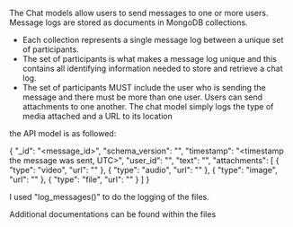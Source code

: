 The Chat models allow users to send messages to one or more users. 
Message logs are stored as documents in MongoDB collections. 
 - Each collection represents a single message log between a unique set of participants. 
 - The set of participants is what makes a message log unique and this contains all identifying information needed to store and retrieve a chat log. 
 - The set of participants MUST include the user who is sending the message and there must be more than one user.
Users can send attachments to one another. The chat model simply logs the type of media attached and a URL to its location


the API model is as followed:

 {
    "_id": "<message_id>",
    "schema_version": "<schema version>",
    "timestamp": "<timestamp the message was sent, UTC>",
    "user_id": "<user who sent the message>",
    "text": "<content of the message>",
    "attachments": [
        {
            "type": "video",
            "url": ""
        },
        {
            "type": "audio",
            "url": ""
        },
        {
            "type": "image",
            "url": ""
        },
        {
            "type": "file",
            "url": ""
        }
    ]
}
 
 I used "log_messages()" to do the logging of the files.
 
 Additional documentations can be found within the files
 
